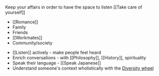 Keep your affairs in order to have the space to listen [[Take care of yourself]]

- [[Romance]]
- Family 
- Friends 
- [[Workmates]]
- Community/society

* [[Listen]] actively - make people feel heard
* Enrich conversations - with [[Philosophy]], [[History]], spirituality
* Speak their language - [[Speak Japanese]]
* Understand someone's context wholistically with the [Diversity wheel](https://community.astc.org/ccli/resources-for-action/group-activities/diversity-wheel)
